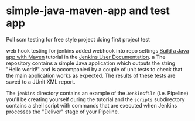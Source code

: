 # simple-java-maven-app and test app
Poll scm testing for free style project doing first project test

web hook testing for jenkins added webhook into repo settings
[Build a Java app with Maven](https://jenkins.io/doc/tutorials/build-a-java-app-with-maven/)
tutorial in the [Jenkins User Documentation](https://jenkins.io/doc/).
a
The repository contains a simple Java application which outputs the string
"Hello world!" and is accompanied by a couple of unit tests to check that the
main application works as expected. The results of these tests are saved to a
JUnit XML report.

The `jenkins` directory contains an example of the `Jenkinsfile` (i.e. Pipeline)
you'll be creating yourself during the tutorial and the `scripts` subdirectory
contains a shell script with commands that are executed when Jenkins processes
the "Deliver" stage of your Pipeline.

